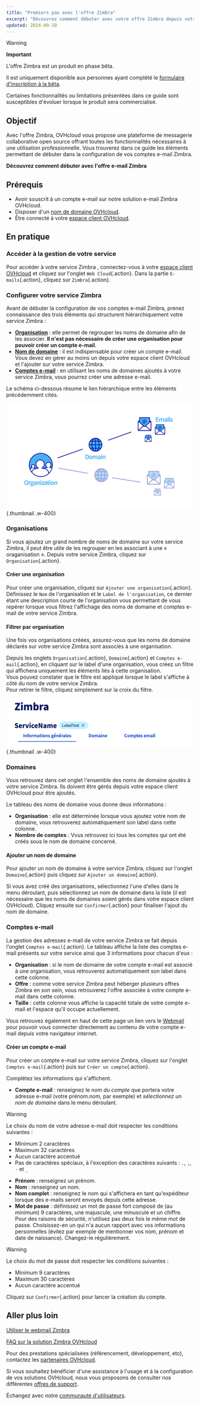 ```yaml
---
title: "Premiers pas avec l'offre Zimbra"
excerpt: "Découvrez comment débuter avec votre offre Zimbra depuis votre espace client OVHcloud"
updated: 2024-09-10
---
```


<style>
.w-400 {
max-width:400px!important;
}
</style>

> [!warning]
>
> **Important**
>
> L'offre Zimbra est un produit en phase bêta.
>
> Il est uniquement disponible aux personnes ayant complété le [formulaire d'inscription à la bêta](https://labs.ovhcloud.com/en/zimbra-beta/).
>
> Certaines fonctionnalités ou limitations présentées dans ce guide sont susceptibles d'évoluer lorsque le produit sera commercialisé.

## Objectif

Avec l'offre Zimbra, OVHcloud vous propose une plateforme de messagerie collaborative open source offrant toutes les fonctionnalités nécessaires à une utilisation professionnelle. Vous trouverez dans ce guide les éléments permettant de débuter dans la configuration de vos comptes e-mail Zimbra.

**Découvrez comment débuter avec l'offre e-mail Zimbra**

## Prérequis

- Avoir souscrit à un compte e-mail sur notre solution e-mail Zimbra OVHcloud.
- Disposer d'un [nom de domaine OVHcloud](/links/web/domains).
- Être connecté à votre [espace client OVHcloud](/links/manager).

## En pratique

### Accéder à la gestion de votre service

Pour accéder à votre service Zimbra , connectez-vous à votre [espace client OVHcloud](/links/manager) et cliquez sur l'onglet `Web Cloud`{.action}. Dans la partie `E-mails`{.action}, cliquez sur `Zimbra`{.action}.

### Configurer votre service Zimbra

Avant de débuter la configuration de vos comptes e-mail Zimbra, prenez connaissance des trois éléments qui structurent hiérarchiquement votre service Zimbra :

- [**Organisation**](#organizations) : elle permet de regrouper les noms de domaine afin de les associer. **Il n'est pas nécessaire de créer une organisation pour pouvoir créer un compte e-mail**.
- [**Nom de domaine**](#domains) : il est indispensable pour créer un compte e-mail. Vous devez en gérer au moins un depuis votre espace client OVHcloud et l'ajouter sur votre service Zimbra.
- [**Comptes e-mail**](#emails) : en utilisant les noms de domaines ajoutés à votre service Zimbra, vous pourrez créer une adresse e-mail.

Le schéma ci-dessous résume le lien hiérarchique entre les éléments précédemment cités.

![zimbra](images/zimbra_organization.png){.thumbnail .w-400}

### Organisations <a name="organizations"></a>

Si vous ajoutez un grand nombre de noms de domaine sur votre service Zimbra, il peut être utile de les regrouper en les associant à une « oraganisation ». Depuis votre service Zimbra, cliquez sur `Organisation`{.action}.

#### Créer une organisation

Pour créer une organisation, cliquez sur `Ajouter une organisation`{.action}. Définissez le `Nom` de l'organisation et le `Label de l'organisation`, ce dernier étant une description courte de l'organisation vous permettant de vous repérer lorsque vous filtrez l'affichage des noms de domaine et comptes e-mail de votre service Zimbra.

#### Filtrer par organisation

Une fois vos organisations créées, assurez-vous que les noms de domaine déclarés sur votre service Zimbra sont associés à une organisation.

Depuis les onglets `Organisation`{.action}, `Domaine`{.action} et `Comptes e-mail`{.action}, en cliquant sur le label d'une organisation, vous créez un filtre qui affichera uniquement les éléments liés à cette organisation.<br>
Vous pouvez constater que le filtre est appliqué lorsque le label s'affiche à côté du nom de votre service Zimbra.<br>
Pour retirer le filtre, cliquez simplement sur la croix du filtre.

![zimbra](images/zimbra_organization_filter.png){.thumbnail .w-400}

### Domaines <a name="domains"></a>

Vous retrouvez dans cet onglet l'ensemble des noms de domaine ajoutés à votre service Zimbra. Ils doivent être gérés depuis votre espace client OVHcloud pour être ajoutés.

Le tableau des noms de domaine vous donne deux informations :

- **Organisation** : elle est déterminée lorsque vous ajoutez votre nom de domaine, vous retrouverez automatiquement son label dans cette colonne.
- **Nombre de comptes** : Vvus retrouvez ici tous les comptes qui ont été créés sous le nom de domaine concerné.

#### Ajouter un nom de domaine

Pour ajouter un nom de domaine à votre service Zimbra, cliquez sur l'onglet `Domaine`{.action} puis cliquez sur `Ajouter un domaine`{.action}.

Si vous avez créé des organisations, sélectionnez l'une d'elles dans le menu déroulant, puis sélectionnez un nom de domaine dans la liste (il est nécessaire que les noms de domaines soient gérés dans votre espace client OVHcloud). Cliquez ensuite sur `Confirmer`{.action} pour finaliser l'ajout du nom de domaine.

### Comptes e-mail <a name="emails"></a>

La gestion des adresses e-mail de votre service Zimbra se fait depuis l'onglet `Comptes e-mail`{.action}. Le tableau affiche la liste des comptes e-mail présents sur votre service ainsi que 3 informations pour chacun d'eux :

- **Organisation** : si le nom de domaine de votre compte e-mail est associé à une organisation, vous retrouverez automatiquement son label dans cette colonne.
- **Offre** : comme votre service Zimbra peut héberger plusieurs offres Zimbra en son sein, vous retrouverez l'offre associée à votre compte e-mail dans cette colonne.
- **Taille** : cette colonne vous affiche la capacité totale de votre compte e-mail et l'espace qu'il occupe actuellement.

Vous retrouvez également en haut de cette page un lien vers le [Webmail](/links/web/email) pour pouvoir vous connecter directement au contenu de votre compte e-mail depuis votre navigateur internet.

#### Créer un compte e-mail

Pour créer un compte e-mail sur votre service Zimbra, cliquez sur l'onglet `Comptes e-mail`{.action} puis sur `Créer un compte`{.action}.

Complétez les informations qui s'affichent.

- **Compte e-mail** : renseignez le *nom du compte* que portera votre adresse e-mail (votre prénom.nom, par exemple) et *sélectionnez un nom de domaine* dans le menu déroulant.

> [!warning]
>
> Le choix du nom de votre adresse e-mail doit respecter les conditions suivantes :
>
> - Minimum 2 caractères
> - Maximum 32 caractères
> - Aucun caractère accentué
> - Pas de caractères spéciaux, à l'exception des caractères suivants : `.`, `,`, `-` et `_`

- **Prénom** : renseignez un prénom.
- **Nom** : renseignez un nom.
- **Nom complet** : renseignez le nom qui s'affichera en tant qu'expéditeur lorsque des e-mails seront envoyés depuis cette adresse.
- **Mot de passe** : définissez un mot de passe fort composé de (au minimum) 9 caractères, une majuscule, une minuscule et un chiffre. Pour des raisons de sécurité, n'utilisez pas deux fois le même mot de passe. Choisissez-en un qui n'a aucun rapport avec vos informations personnelles (évitez par exemple de mentionner vos nom, prénom et date de naissance). Changez-le régulièrement.

> [!warning]
>
> Le choix du mot de passe doit respecter les conditions suivantes :
>
> - Minimum 9 caractères
> - Maximum 30 caractères
> - Aucun caractère accentué

Cliquez sur `Confirmer`{.action} pour lancer la création du compte.

## Aller plus loin <a name="go-further"></a>

[Utiliser le webmail Zimbra](/pages/web_cloud/email_and_collaborative_solutions/mx_plan/email_zimbra)

[FAQ sur la solution Zimbra OVHcloud](/pages/web_cloud/email_and_collaborative_solutions/mx_plan/faq-zimbra)

Pour des prestations spécialisées (référencement, développement, etc), contactez les [partenaires OVHcloud](/links/partner).

Si vous souhaitez bénéficier d'une assistance à l'usage et à la configuration de vos solutions OVHcloud, nous vous proposons de consulter nos différentes [offres de support](/links/support).

Échangez avec notre [communauté d'utilisateurs](/links/community).
